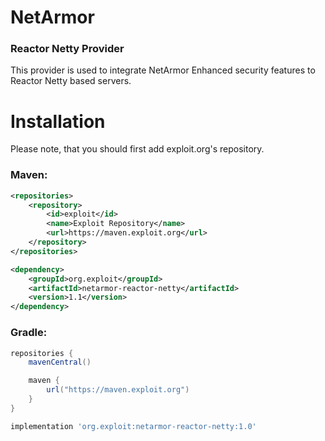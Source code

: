 # NetArmor
### Reactor Netty Provider
This provider is used to integrate NetArmor Enhanced security features to Reactor Netty based servers.

# Installation
Please note, that you should first add exploit.org's repository.

### Maven:
```xml
<repositories>
    <repository>
        <id>exploit</id>
        <name>Exploit Repository</name>
        <url>https://maven.exploit.org</url>
    </repository>
</repositories>
```
```xml
<dependency>
    <groupId>org.exploit</groupId>
    <artifactId>netarmor-reactor-netty</artifactId>
    <version>1.1</version>
</dependency>
```

### Gradle:
```groovy
repositories {
    mavenCentral()

    maven {
        url("https://maven.exploit.org")
    }
}
```
```groovy
implementation 'org.exploit:netarmor-reactor-netty:1.0'
```